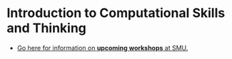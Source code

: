 # Introduction to Computational Skills and Thinking




* [Go here for information on **upcoming workshops** at SMU.](https://www.smu.edu/libraries/help/workshops)

